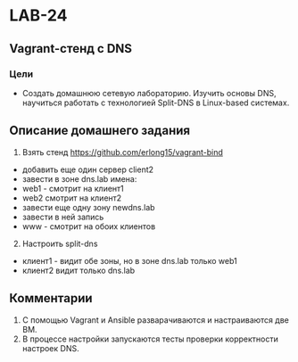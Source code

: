 # LAB-24
## Vagrant-стенд c DNS
### Цели
- Создать домашнюю сетевую лабораторию. Изучить основы DNS, научиться работать с технологией Split-DNS в Linux-based системах.

## Описание домашнего задания
1. Взять стенд https://github.com/erlong15/vagrant-bind 
 - добавить еще один сервер client2
 - завести в зоне dns.lab имена:
  - web1 - смотрит на клиент1
  - web2  смотрит на клиент2
 - завести еще одну зону newdns.lab
 - завести в ней запись
 - www - смотрит на обоих клиентов

2. Настроить split-dns
 - клиент1 - видит обе зоны, но в зоне dns.lab только web1
 - клиент2 видит только dns.lab


## Комментарии
1. С помощью Vagrant и Ansible разварачиваются и настраиваются две ВМ.
2. В процессе настройки запускаются тесты проверки корректности настроек DNS.
